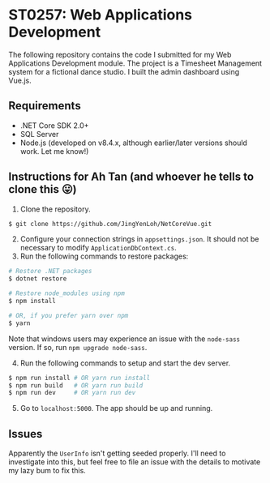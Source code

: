 # ST0257: Web Applications Development
The following repository contains the code I submitted for my Web Applications
Development module. The project is a Timesheet Management system for a fictional
dance studio. I built the admin dashboard using Vue.js.

## Requirements
+ .NET Core SDK 2.0+
+ SQL Server
+ Node.js (developed on v8.4.x, although earlier/later versions should work. Let
  me know!)

## Instructions for Ah Tan (and whoever he tells to clone this 😛)

1. Clone the repository.
```sh
$ git clone https://github.com/JingYenLoh/NetCoreVue.git
```

2. Configure your connection strings in `appsettings.json`. It should not be
   necessary to modify `ApplicationDbContext.cs`.
3. Run the following commands to restore packages:
```sh
# Restore .NET packages
$ dotnet restore

# Restore node_modules using npm
$ npm install

# OR, if you prefer yarn over npm
$ yarn
```

Note that windows users may experience an issue with the `node-sass` version. If
so, run `npm upgrade node-sass`.

4. Run the following commands to setup and start the dev server.
```sh
$ npm run install # OR yarn run install
$ npm run build   # OR yarn run build
$ npm run dev     # OR yarn run dev
```

5. Go to `localhost:5000`. The app should be up and running.

## Issues
Apparently the `UserInfo` isn't getting seeded properly. I'll need to
investigate into this, but feel free to file an issue with the details to
motivate my lazy bum to fix this.
